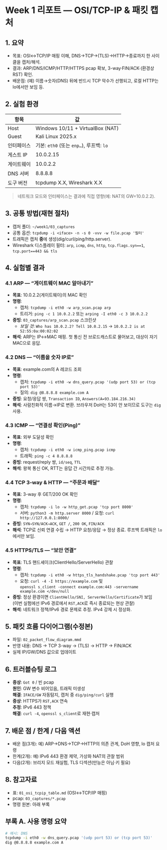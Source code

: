 # Week 1 리포트 — OSI/TCP-IP & 패킷 캡처

## 1. 요약
- 목표: OSI↔TCP/IP 매핑 이해, DNS→TCP→(TLS)→HTTP→종료까지 한 사이클을 캡처/해석.
- 결과: ARP/DNS/ICMP/HTTP/HTTPS pcap 확보, 3-way·FIN/ACK·(환경상 RST) 확인.
- 배운점: (예) 이름→숫자(DNS) 뒤에 반드시 TCP 악수가 선행되고, 로컬 HTTP는 lo에서만 보임 등.

## 2. 실험 환경
| 항목 | 값 |
|---|---|
| Host | Windows 10/11 + VirtualBox (NAT) |
| Guest | Kali Linux 2025.x |
| 인터페이스 | 기본: `eth0` (또는 `enp…`), 루프백: `lo` |
| 게스트 IP | 10.0.2.15 |
| 게이트웨이 | 10.0.2.2 |
| DNS 서버 | 8.8.8.8 |
| 도구 버전 | tcpdump X.X, Wireshark X.X |

> 네트워크 모드와 인터페이스는 결과에 직접 영향(예: NAT의 GW=10.0.2.2).

## 3. 공통 방법(재현 절차)
- 캡처 폴더: `~/week1/03_captures`
- 공통 옵션: `tcpdump -i <iface> -n -s 0 -vvv -w file.pcap '필터'`
- 트래픽은 캡처 **중**에 생성(dig/curl/ping/http.server).
- Wireshark 디스플레이 필터: `arp`, `icmp`, `dns`, `http`, `tcp.flags.syn==1`, `tcp.port==443 && tls`

## 4. 실험별 결과

### 4.1 ARP — “게이트웨이 MAC 알아내기”
- **목표**: 10.0.2.2(게이트웨이)의 MAC 확인
- **명령**:
  - 캡처: `tcpdump -i eth0 -w arp_scan.pcap arp`
  - 트리거: `ping -c 1 10.0.2.2` 또는 `arping -I eth0 -c 3 10.0.2.2`
- **증빙**: `03_captures/arp_scan.pcap` 스크린샷  
  - *보일 것*: `Who has 10.0.2.2? Tell 10.0.2.15` → `10.0.2.2 is at 52:55:0a:00:02:02`
- **해석**: ARP는 IP↔MAC 매핑. 첫 통신 전 브로드캐스트로 물어보고, 대상이 자기 MAC으로 응답.

### 4.2 DNS — “이름을 숫자 IP로”
- **목표**: example.com의 A 레코드 조회
- **명령**:
  - 캡처: `tcpdump -i eth0 -w dns_query.pcap '(udp port 53) or (tcp port 53)'`
  - 질의: `dig @8.8.8.8 example.com A`
- **증빙**: 요청/응답 쌍, `Transaction ID`, `Answers(A=93.184.216.34)`
- **해석**: 사람친화적 이름→IP로 변환. 브라우저 DoH는 53이 안 보이므로 도구는 `dig` 사용.

### 4.3 ICMP — “연결성 확인(Ping)”
- **목표**: 외부 도달성 확인
- **명령**:
  - 캡처: `tcpdump -i eth0 -w icmp_ping.pcap icmp`
  - 트래픽: `ping -c 4 8.8.8.8`
- **증빙**: request/reply 쌍, `id/seq`, `TTL`
- **해석**: 왕복 통신 OK, RTT는 응답 간 시간차로 추정 가능.

### 4.4 TCP 3-way & HTTP — “주문과 배달”
- **목표**: 3-way 후 GET/200 OK 확인
- **명령**:
  - 캡처: `tcpdump -i lo -w http_get.pcap 'tcp port 8000'`
  - 서버: `python3 -m http.server 8000` / 요청: `curl http://127.0.0.1:8000/`
- **증빙**: `SYN→SYN/ACK→ACK`, `GET /`, `200 OK`, `FIN/ACK`
- **해석**: TCP로 신뢰 연결 수립 → HTTP 요청/응답 → 정상 종료. 루프백 트래픽은 `lo`에서만 보임.

### 4.5 HTTPS/TLS — “보안 연결”
- **목표**: TLS 핸드셰이크(ClientHello/ServerHello) 관찰
- **명령**:
  - 캡처: `tcpdump -i eth0 -w https_tls_handshake.pcap 'tcp port 443'`
  - 요청: `curl -4 -I https://example.com` 및  
    `openssl s_client -connect example.com:443 -servername example.com </dev/null`
- **증빙**: 정상 환경이면 `ClientHello/SNI, ServerHello/Certificate`가 보임  
  (이번 실험에선 IPv6 경로에서 `RST,ACK`로 즉시 종료되는 현상 관찰)
- **해석**: 네트워크 정책/IPv6 경로 문제로 추정. IPv4 강제 시 정상화.

## 5. 패킷 흐름 다이어그램(수정본)
- 파일: `02_packet_flow_diagram.mmd`  
- 반영 내용: DNS → TCP 3-way → (TLS) → HTTP → FIN/ACK  
- 실제 IP/GW/DNS 값으로 업데이트

## 6. 트러블슈팅 로그
- **증상**: `Got 0` / 빈 pcap  
  **원인**: GW 변수 비어있음, 트래픽 미생성  
  **해결**: `IFACE/GW` 자동탐지, 캡처 중 `dig/ping/curl` 실행
- **증상**: HTTPS가 `RST,ACK` 연속  
  **추정**: IPv6 443 정책  
  **해결**: `curl -4`, `openssl s_client`로 재현·캡처

## 7. 배운 점 / 한계 / 다음 액션
- 배운 점(3개): 예) ARP→DNS→TCP→HTTP의 의존 관계, DoH 영향, lo 캡처 요령
- 한계(2개): 예) IPv6 443 환경 제약, 가상화 NAT의 관찰 범위
- 다음(2개): 브리지 모드 재실험, TLS 디섹션(만능은 아님·키 필요)

## 8. 참고자료
- 표: `01_osi_tcpip_table.md` (OSI↔TCP/IP 매핑)
- pcap: `03_captures/*.pcap`
- 명령 원본: 아래 부록

## 부록 A. 사용 명령 요약
```bash
# 예시: DNS
tcpdump -i eth0 -w dns_query.pcap '(udp port 53) or (tcp port 53)'
dig @8.8.8.8 example.com A
